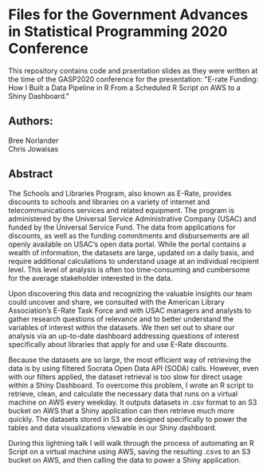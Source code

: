 # Files for the Government Advances in Statistical Programming 2020 Conference

This repository contains code and prsentation slides as they were written at the time of the GASP2020 conference for the presentation: "E-rate Funding: How I Built a Data Pipeline in R From a Scheduled R Script on AWS to a Shiny Dashboard."

## Authors: 
Bree Norlander   
Chris Jowaisas

## Abstract

The Schools and Libraries Program, also known as E-Rate, provides discounts to schools and libraries on a variety of internet and telecommunications services and related equipment. The program is administered by the Universal Service Administrative Company (USAC) and funded by the Universal Service Fund. The data from applications for discounts, as well as the funding commitments and disbursements are all openly available on USAC’s open data portal. While the portal contains a wealth of information, the datasets are large, updated on a daily basis, and require additional calculations to understand usage at an individual recipient level. This level of analysis is often too time-consuming and cumbersome for the average stakeholder interested in the data.

Upon discovering this data and recognizing the valuable insights our team could uncover and share, we consulted with the American Library Association’s E-Rate Task Force and with USAC managers and analysts to gather research questions of relevance and to better understand the variables of interest within the datasets. We then set out to share our analysis via an up-to-date dashboard addressing questions of interest specifically about libraries that apply for and use E-Rate discounts. 

Because the datasets are so large, the most efficient way of retrieving the data is by using filtered Socrata Open Data API (SODA) calls. However, even with our filters applied, the dataset retrieval is too slow for direct usage within a Shiny Dashboard. To overcome this problem, I wrote an R script to retrieve, clean, and calculate the necessary data that runs on a virtual machine on AWS every weekday. It outputs datasets in .csv format to an S3 bucket on AWS that a Shiny application can then retrieve much more quickly. The datasets stored in S3 are designed specifically to power the tables and data visualizations viewable in our Shiny dashboard.

During this lightning talk I will walk through the process of automating an R Script on a virtual machine using AWS, saving the resulting .csvs to an S3 bucket on AWS, and then calling the data to power a Shiny application.
